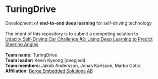 # TuringDrive
Development of <b>end-to-end deep learning</b> for self-driving technology<br><br>
The intent of this repository is to submit a competing solution to<br>
[Udacity Self-Driving Car Challenge #2: Using Deep Learning to Predict Steering Angles](https://medium.com/udacity/challenge-2-using-deep-learning-to-predict-steering-angles-f42004a36ff3 "Udacity Self-Driving Car Challenge #2")<br><br>
<b>Team name:</b> TuringDrive<br>
<b>Team leader:</b> Kevin Kyeong (deepjedi)<br>
<b>Team members:</b> Jakob Andersson, Jonas Karlsson, Marko Cotra<br>
<b>Affiliation:</b> [Berge Embedded Solutions AB](http://berge.io/deep-learning)
